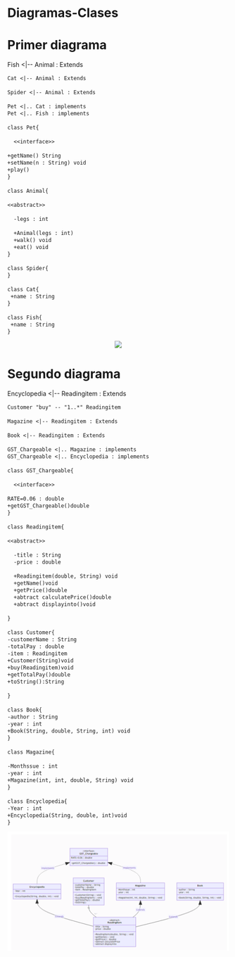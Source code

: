 # Diagramas-Clases
# Primer diagrama
Fish <|--  Animal : Extends

    Cat <|-- Animal : Extends

    Spider <|-- Animal : Extends

    Pet <|.. Cat : implements
    Pet <|.. Fish : implements

    class Pet{

      <<interface>>

    +getName() String
    +setName(n : String) void
    +play()
    }

    class Animal{

    <<abstract>>

      -legs : int

      +Animal(legs : int) 
      +walk() void
      +eat() void
    }

    class Spider{
    }

    class Cat{
     +name : String
    }

    class Fish{
     +name : String
    }
 <p align ="center">
 <image src="/imgDiagrama/1.png"></image>
 </p>  

  
   
   # Segundo diagrama
   
   Encyclopedia <|--  Readingitem : Extends
    
    Customer "buy" -- "1..*" Readingitem

    Magazine <|-- Readingitem : Extends

    Book <|-- Readingitem : Extends

    GST_Chargeable <|.. Magazine : implements
    GST_Chargeable <|.. Encyclopedia : implements

    class GST_Chargeable{

      <<interface>>

    RATE=0.06 : double
    +getGST_Chargeable()double
    }

    class Readingitem{

    <<abstract>>

      -title : String
      -price : double

      +Readingitem(double, String) void
      +getName()void
      +getPrice()double
      +abtract calculatePrice()double
      +abtract displayinto()void

    }

    class Customer{
    -customerName : String
    -totalPay : double
    -item : Readingitem
    +Customer(String)void
    +buy(Readingitem)void
    +getTotalPay()double
    +toString():String

    }

    class Book{
    -author : String
    -year : int
    +Book(String, double, String, int) void
    }

    class Magazine{
    
    -Monthssue : int
    -year : int
    +Magazine(int, int, double, String) void
    }

    class Encyclopedia{
    -Year : int
    +Encyclopedia(String, double, int)void
    }
    
   ![](/imgDiagrama/2.png)
